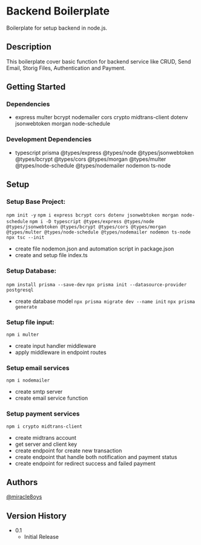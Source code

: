 # Backend Boilerplate

Boilerplate for setup backend in node.js.

## Description

This boilerplate cover basic function for backend service like CRUD, Send Email, Storig Files, Authentication and Payment.

## Getting Started

### Dependencies

* express multer bcrypt nodemailer cors crypto midtrans-client dotenv jsonwebtoken morgan node-schedule

### Development Dependencies

* typescript prisma @types/express @types/node @types/jsonwebtoken @types/bcrypt @types/cors @types/morgan @types/multer @types/node-schedule @types/nodemailer nodemon ts-node

## Setup

### Setup Base Project: 
``` npm init -y ```
``` npm i express bcrypt cors dotenv jsonwebtoken morgan node-schedule ```
``` npm i -D typescript @types/express @types/node @types/jsonwebtoken @types/bcrypt @types/cors @types/morgan @types/multer @types/node-schedule @types/nodemailer nodemon ts-node ```
``` npx tsc --init ```
* create file nodemon.json and automation script in package.json
* create and setup file index.ts

### Setup Database:
``` npm install prisma --save-dev ```
``` npx prisma init --datasource-provider postgresql ```
* create database model
``` npx prisma migrate dev --name init ```
``` npx prisma generate ```

### Setup file input:
``` npm i multer ```
* create input handler middleware
* apply middleware in endpoint routes

### Setup email services
``` npm i nodemailer ```
* create smtp server
* create email service function

### Setup payment services
``` npm i crypto midtrans-client ```
* create midtrans account
* get server and client key
* create endpoint for create new transaction
* create endpoint that handle both notification and payment status
* create endpoint for redirect success and failed payment

## Authors
  
[@miracle8oys](https://twitter.com/miracle8oys)

## Version History

* 0.1
    * Initial Release

